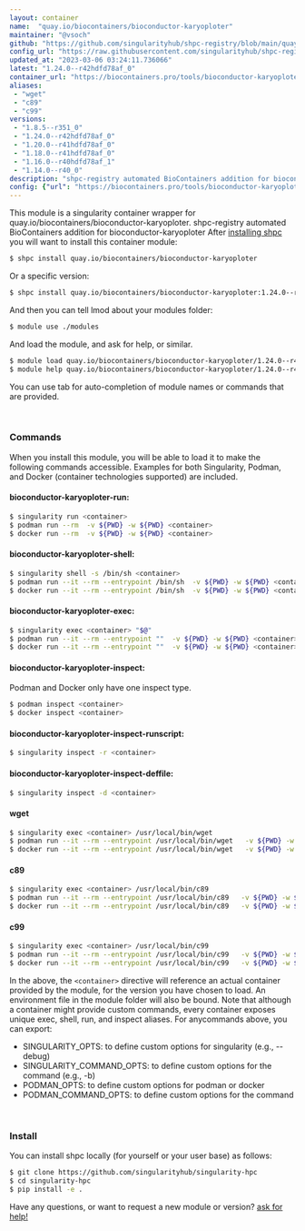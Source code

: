 ```yaml
---
layout: container
name:  "quay.io/biocontainers/bioconductor-karyoploter"
maintainer: "@vsoch"
github: "https://github.com/singularityhub/shpc-registry/blob/main/quay.io/biocontainers/bioconductor-karyoploter/container.yaml"
config_url: "https://raw.githubusercontent.com/singularityhub/shpc-registry/main/quay.io/biocontainers/bioconductor-karyoploter/container.yaml"
updated_at: "2023-03-06 03:24:11.736066"
latest: "1.24.0--r42hdfd78af_0"
container_url: "https://biocontainers.pro/tools/bioconductor-karyoploter"
aliases:
 - "wget"
 - "c89"
 - "c99"
versions:
 - "1.8.5--r351_0"
 - "1.24.0--r42hdfd78af_0"
 - "1.20.0--r41hdfd78af_0"
 - "1.18.0--r41hdfd78af_0"
 - "1.16.0--r40hdfd78af_1"
 - "1.14.0--r40_0"
description: "shpc-registry automated BioContainers addition for bioconductor-karyoploter"
config: {"url": "https://biocontainers.pro/tools/bioconductor-karyoploter", "maintainer": "@vsoch", "description": "shpc-registry automated BioContainers addition for bioconductor-karyoploter", "latest": {"1.24.0--r42hdfd78af_0": "sha256:047018e8a209cd3517f7005d3e2fe68751f6e92ac1dd81486c3d78407aff67c0"}, "tags": {"1.8.5--r351_0": "sha256:6b0ed6c296372f0055337ea4f552b8b02f3c8f79ac80f9e87f74292dd0778155", "1.24.0--r42hdfd78af_0": "sha256:047018e8a209cd3517f7005d3e2fe68751f6e92ac1dd81486c3d78407aff67c0", "1.20.0--r41hdfd78af_0": "sha256:e5b286fd0eeee3f6c6432ddc701b6d1d070c2b73b75b5a3ab15be4c29c03411b", "1.18.0--r41hdfd78af_0": "sha256:602b7e2432a33676a8cf3cb894213e84f7fa492b3f534c3b43fc3259a156a89c", "1.16.0--r40hdfd78af_1": "sha256:576ecf98c43719009d7ee6cd9dea93ede99317a0abf05fb43b6ac62f2eb790b6", "1.14.0--r40_0": "sha256:04e1463fc5f978237aef8fb1920547f79fcced20b0a1ea9476dc097bff91c7ee"}, "docker": "quay.io/biocontainers/bioconductor-karyoploter", "aliases": {"wget": "/usr/local/bin/wget", "c89": "/usr/local/bin/c89", "c99": "/usr/local/bin/c99"}}
---
```


This module is a singularity container wrapper for quay.io/biocontainers/bioconductor-karyoploter.
shpc-registry automated BioContainers addition for bioconductor-karyoploter
After [installing shpc](#install) you will want to install this container module:


```bash
$ shpc install quay.io/biocontainers/bioconductor-karyoploter
```

Or a specific version:

```bash
$ shpc install quay.io/biocontainers/bioconductor-karyoploter:1.24.0--r42hdfd78af_0
```

And then you can tell lmod about your modules folder:

```bash
$ module use ./modules
```

And load the module, and ask for help, or similar.

```bash
$ module load quay.io/biocontainers/bioconductor-karyoploter/1.24.0--r42hdfd78af_0
$ module help quay.io/biocontainers/bioconductor-karyoploter/1.24.0--r42hdfd78af_0
```

You can use tab for auto-completion of module names or commands that are provided.

<br>

### Commands

When you install this module, you will be able to load it to make the following commands accessible.
Examples for both Singularity, Podman, and Docker (container technologies supported) are included.

#### bioconductor-karyoploter-run:

```bash
$ singularity run <container>
$ podman run --rm  -v ${PWD} -w ${PWD} <container>
$ docker run --rm  -v ${PWD} -w ${PWD} <container>
```

#### bioconductor-karyoploter-shell:

```bash
$ singularity shell -s /bin/sh <container>
$ podman run --it --rm --entrypoint /bin/sh  -v ${PWD} -w ${PWD} <container>
$ docker run --it --rm --entrypoint /bin/sh  -v ${PWD} -w ${PWD} <container>
```

#### bioconductor-karyoploter-exec:

```bash
$ singularity exec <container> "$@"
$ podman run --it --rm --entrypoint ""  -v ${PWD} -w ${PWD} <container> "$@"
$ docker run --it --rm --entrypoint ""  -v ${PWD} -w ${PWD} <container> "$@"
```

#### bioconductor-karyoploter-inspect:

Podman and Docker only have one inspect type.

```bash
$ podman inspect <container>
$ docker inspect <container>
```

#### bioconductor-karyoploter-inspect-runscript:

```bash
$ singularity inspect -r <container>
```

#### bioconductor-karyoploter-inspect-deffile:

```bash
$ singularity inspect -d <container>
```


#### wget

```bash
$ singularity exec <container> /usr/local/bin/wget
$ podman run --it --rm --entrypoint /usr/local/bin/wget   -v ${PWD} -w ${PWD} <container> -c " $@"
$ docker run --it --rm --entrypoint /usr/local/bin/wget   -v ${PWD} -w ${PWD} <container> -c " $@"
```


#### c89

```bash
$ singularity exec <container> /usr/local/bin/c89
$ podman run --it --rm --entrypoint /usr/local/bin/c89   -v ${PWD} -w ${PWD} <container> -c " $@"
$ docker run --it --rm --entrypoint /usr/local/bin/c89   -v ${PWD} -w ${PWD} <container> -c " $@"
```


#### c99

```bash
$ singularity exec <container> /usr/local/bin/c99
$ podman run --it --rm --entrypoint /usr/local/bin/c99   -v ${PWD} -w ${PWD} <container> -c " $@"
$ docker run --it --rm --entrypoint /usr/local/bin/c99   -v ${PWD} -w ${PWD} <container> -c " $@"
```



In the above, the `<container>` directive will reference an actual container provided
by the module, for the version you have chosen to load. An environment file in the
module folder will also be bound. Note that although a container
might provide custom commands, every container exposes unique exec, shell, run, and
inspect aliases. For anycommands above, you can export:

 - SINGULARITY_OPTS: to define custom options for singularity (e.g., --debug)
 - SINGULARITY_COMMAND_OPTS: to define custom options for the command (e.g., -b)
 - PODMAN_OPTS: to define custom options for podman or docker
 - PODMAN_COMMAND_OPTS: to define custom options for the command

<br>

### Install

You can install shpc locally (for yourself or your user base) as follows:

```bash
$ git clone https://github.com/singularityhub/singularity-hpc
$ cd singularity-hpc
$ pip install -e .
```

Have any questions, or want to request a new module or version? [ask for help!](https://github.com/singularityhub/singularity-hpc/issues)